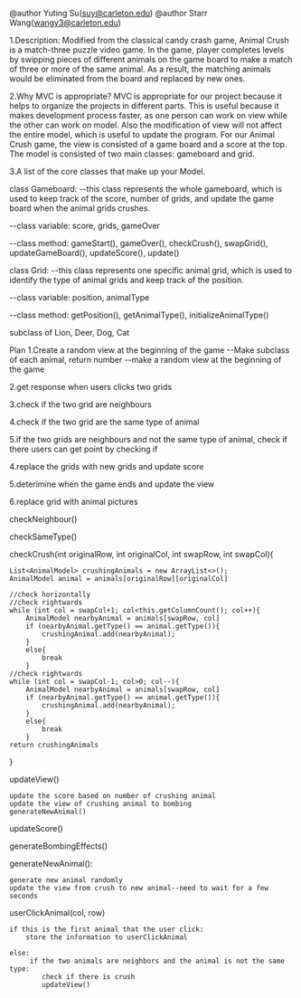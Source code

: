 @author Yuting Su(suy@carleton.edu)
@author Starr Wang(wangy3@carleton.edu)

1.Description:
Modified from the classical candy crash game, Animal Crush is a match-three puzzle video game. In the game, player completes levels by swipping pieces of different animals on the game board to make a match of three or more of the same animal. As a result, the matching animals would be eliminated from the board and replaced by new ones. 

2.Why MVC is appropriate?
MVC is appropriate for our project because it helps to organize the projects in different parts. This is useful because it makes development process faster, as one person can work on view while the other can work on model. Also the modification of view will not affect the entire model, which is useful to update the program. 
For our Animal Crush game, the view is consisted of a game board and a score at the top. The model is consisted of two main classes: gameboard and grid. 

3.A list of the core classes that make up your Model.

class Gameboard: 
--this class represents the whole gameboard, which is used to keep track of the score, number of grids, and update the game board when the animal grids crushes.

--class variable: score, grids, gameOver

--class method: gameStart(), gameOver(), checkCrush(), swapGrid(), updateGameBoard(), updateScore(), update()


class Grid:
--this class represents one specific animal grid, which is used to identify the type of animal grids and keep track of the position.  

--class variable: position, animalType 

--class method: getPosition(), getAnimalType(), initializeAnimalType()

subclass of Lion, Deer, Dog, Cat


Plan
1.Create a random view at the beginning of the game
--Make subclass of each animal, return number 
--make a random view at the beginning of the game 

2.get response when users clicks two grids

3.check if the two grid are neighbours

4.check if the two grid are the same type of animal 

5.if the two grids are neighbours and not the same type of animal, 
check if there users can get point by checking if 


4.replace the grids with new grids and update score

5.deterimine when the game ends and update the view

6.replace grid with animal pictures 

checkNeighbour()

checkSameType()



checkCrush(int originalRow, int originalCol, int swapRow, int swapCol){

    List<AnimalModel> crushingAnimals = new ArrayList<>();
    AnimalModel animal = animals[originalRow][originalCol]
    
    //check horizontally
    //check rightwards
    while (int col = swapCol+1; col<this.getColumnCount(); col++){
        AnimalModel nearbyAnimal = animals[swapRow, col]
        if (nearbyAnimal.getType() == animal.getType()){
            crushingAnimal.add(nearbyAnimal);
        }
        else{
            break
        }
    //check rightwards
    while (int col = swapCol-1; col>0; col--){
        AnimalModel nearbyAnimal = animals[swapRow, col]
        if (nearbyAnimal.getType() == animal.getType()){
            crushingAnimal.add(nearbyAnimal);
        }
        else{
            break
        }
    return crushingAnimals
}

    
updateView()
    
    update the score based on number of crushing animal
    update the view of crushing animal to bombing
    generateNewAnimal()

updateScore()

generateBombingEffects()

generateNewAnimal():

    generate new animal randomly
    update the view from crush to new animal--need to wait for a few seconds


userClickAnimal(col, row)

    if this is the first animal that the user click: 
        store the information to userClickAnimal
        
    else:
         if the two animals are neighbors and the animal is not the same type:
            check if there is crush
            updateView()